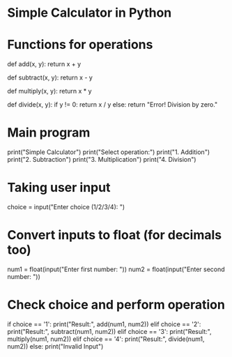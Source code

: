 # Simple Calculator in Python

# Functions for operations
def add(x, y):
    return x + y

def subtract(x, y):
    return x - y

def multiply(x, y):
    return x * y

def divide(x, y):
    if y != 0:
        return x / y
    else:
        return "Error! Division by zero."

# Main program
print("Simple Calculator")
print("Select operation:")
print("1. Addition")
print("2. Subtraction")
print("3. Multiplication")
print("4. Division")

# Taking user input
choice = input("Enter choice (1/2/3/4): ")

# Convert inputs to float (for decimals too)
num1 = float(input("Enter first number: "))
num2 = float(input("Enter second number: "))

# Check choice and perform operation
if choice == '1':
    print("Result:", add(num1, num2))
elif choice == '2':
    print("Result:", subtract(num1, num2))
elif choice == '3':
    print("Result:", multiply(num1, num2))
elif choice == '4':
    print("Result:", divide(num1, num2))
else:
    print("Invalid Input")


